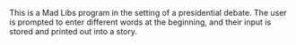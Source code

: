 This is a Mad Libs program in the setting of a presidential debate. The user is prompted to enter different words at the beginning, and their input is stored and printed out into a story.
